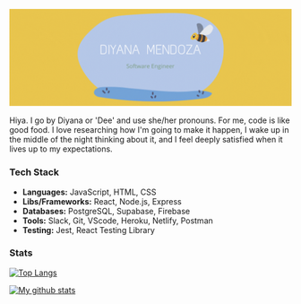 ![banner](https://github.com/diyanamendoza/diyanamendoza/blob/main/dm-banner-bee.gif)

<p>Hiya. I go by Diyana or 'Dee' and use she/her pronouns. For me, code is like good food. I love researching how I'm going to make it happen, I wake up in the middle of the night thinking about it, and I feel deeply satisfied when it lives up to my expectations.</p>

### Tech Stack

- **Languages:** JavaScript, HTML, CSS
- **Libs/Frameworks:** React, Node.js, Express
- **Databases:** PostgreSQL, Supabase, Firebase
- **Tools:** Slack, Git, VScode, Heroku, Netlify, Postman
- **Testing:** Jest, React Testing Library

### Stats

[![Top Langs](https://github-readme-stats.vercel.app/api/top-langs/?username=diyanamendoza&layout=compact&theme=radical)](https://github.com/diyanamendoza/github-readme-stats)

[![My github stats](https://github-readme-stats.vercel.app/api?username=diyanamendoza&hide=stars,issues&show_icons=true&include_all_commits=true&theme=radical)](https://github.com/diyanamendoza/github-readme-stats)
